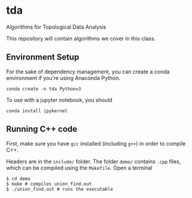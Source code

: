 # tda
Algorithms for Topological Data Analysis

This repository will contain algorithms we cover in this class.  

## Environment Setup

For the sake of dependency management, you can create a conda environment if you're using Anaconda Python.
```
conda create -n tda Python=3
```

To use with a jupyter notebook, you should
```
conda install ipykernel
```

## Running C++ code

First, make sure you have `gcc` installed (including `g++`) in order to compile C++.

Headers are in the `include/` folder.  The folder `demo/` contains `.cpp` files, which can be compiled
using the `Makefile`.  Open a terminal
```
$ cd demo
$ make # compiles union_find.out
$ ./union_find.out # runs the executable
```
